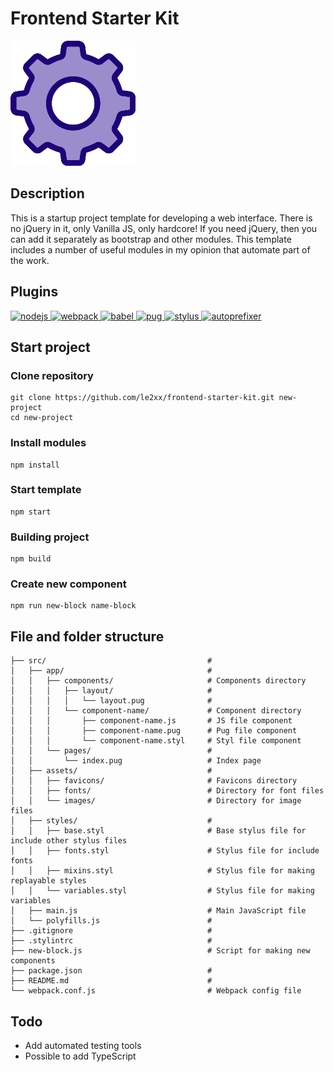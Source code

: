 # Frontend Starter Kit

![Frontend Starter Kit](https://github.com/le2xx/frontend-starter-kit/raw/master/src/assets/images/gear.png)
  
## Description

This is a startup project template for developing a web interface. There is no jQuery in it, only Vanilla JS,
only hardcore! If you need jQuery, then you can add it separately as bootstrap and other modules. This template
includes a number of useful modules in my opinion that automate part of the work.

## Plugins

<a href="https://nodejs.org/en/">
  <img alt="nodejs" src="https://upload.wikimedia.org/wikipedia/commons/d/d9/Node.js_logo.svg" width="100">
</a>
<a href="https://github.com/webpack/webpack">
  <img alt="webpack" src="https://webpack.js.org/assets/icon-square-big.svg" width="100">
</a>
<a href="https://babeljs.io/">
  <img alt="babel" src="https://raw.githubusercontent.com/babel/logo/master/babel.png" width="100">
</a>
<a href="https://pugjs.org">
  <img alt="pug" 
  src="https://cdn.rawgit.com/pugjs/pug-logo/eec436cee8fd9d1726d7839cbe99d1f694692c0c/SVG/pug-final-logo-_-colour-128.svg"
  width="100">
</a>
<a href="https://github.com/stylus/stylus">
  <img alt="stylus" src="http://stylus-lang.com/img/stylus-logo.svg" width="100">
</a>
<a href="https://github.com/postcss/autoprefixer">
  <img alt="autoprefixer" src="http://postcss.github.io/autoprefixer/logo.svg" width="100">
</a>

## Start project

### Clone repository

```
git clone https://github.com/le2xx/frontend-starter-kit.git new-project
cd new-project
```

### Install modules

```
npm install
```

### Start template

```
npm start
```

### Building project

```
npm build
```

### Create new component

```
npm run new-block name-block
```

## File and folder structure

```
├── src/                                    #
│   ├── app/                                # 
│   │   ├── components/                     # Components directory
│   │   │   ├── layout/                     #
│   │   │   │   └── layout.pug              # 
│   │   │   └── component-name/             # Component directory  
│   │   │       ├── component-name.js       # JS file component  
│   │   │       ├── component-name.pug      # Pug file component  
│   │   │       └── component-name.styl     # Styl file component
│   │   └── pages/                          #
│   │       └── index.pug                   # Index page
│   ├── assets/                             #
│   │   ├── favicons/                       # Favicons directory
│   │   ├── fonts/                          # Directory for font files
│   │   └── images/                         # Directory for image files
│   ├── styles/                             #
│   │   ├── base.styl                       # Base stylus file for include other stylus files
│   │   ├── fonts.styl                      # Stylus file for include fonts  
│   │   ├── mixins.styl                     # Stylus file for making replayable styles
│   │   └── variables.styl                  # Stylus file for making variables
│   ├── main.js                             # Main JavaScript file
│   └── polyfills.js                        #
├── .gitignore                              #
├── .stylintrc                              #
├── new-block.js                            # Script for making new components
├── package.json                            #
├── README.md                               #
└── webpack.conf.js                         # Webpack config file

```

## Todo

* Add automated testing tools
* Possible to add TypeScript

